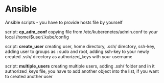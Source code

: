 # Ansible
Ansible scripts - you have to provide hosts file by yourself


script: **cp_adm_conf**
	copying file from /etc/kuberenetes/admin.conf to your local /home/$user/.kube/config 

script: **create_user**
	creating user, home directory, .ssh/ directory, ssh-key, adding user to groups as : sudo and root, adding ssh-key to your newly created .ssh/ directory as
	authorized_keys with your username

script: **multiple_users**
	creating multiple users, adding .ssh/ folder and in it authorized_keys file, you have to add another object into the list, if you want to created another user
